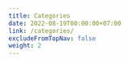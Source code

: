 ```yaml
---
title: Categories
date: 2022-08-19T00:00:00+07:00
link: /categories/
excludeFromTopNav: false
weight: 2
---
```

